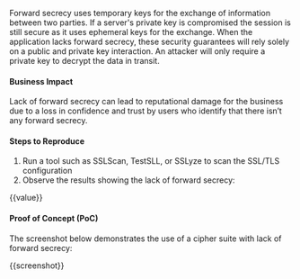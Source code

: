 Forward secrecy uses temporary keys for the exchange of information between two parties. If a server's private key is compromised the session is still secure as it uses ephemeral keys for the exchange. When the application lacks forward secrecy, these security guarantees will rely solely on a public and private key interaction. An attacker will only require a private key to decrypt the data in transit.

#### Business Impact

Lack of forward secrecy can lead to reputational damage for the business due to a loss in confidence and trust by users who identify that there isn’t any forward secrecy.

#### Steps to Reproduce

1. Run a tool such as SSLScan, TestSLL, or SSLyze to scan the SSL/TLS configuration
1. Observe the results showing the lack of forward secrecy:

{{value}}

#### Proof of Concept (PoC)

The screenshot below demonstrates the use of a cipher suite with lack of forward secrecy:

{{screenshot}}

